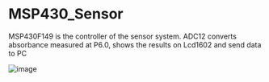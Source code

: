 # MSP430_Sensor

MSP430F149 is the controller of the sensor system. ADC12 converts absorbance measured at P6.0, shows the results on Lcd1602 and send data to PC

 ![image](https://github.com/xxu10/MSP430_Sensor/sensor.jpg)
